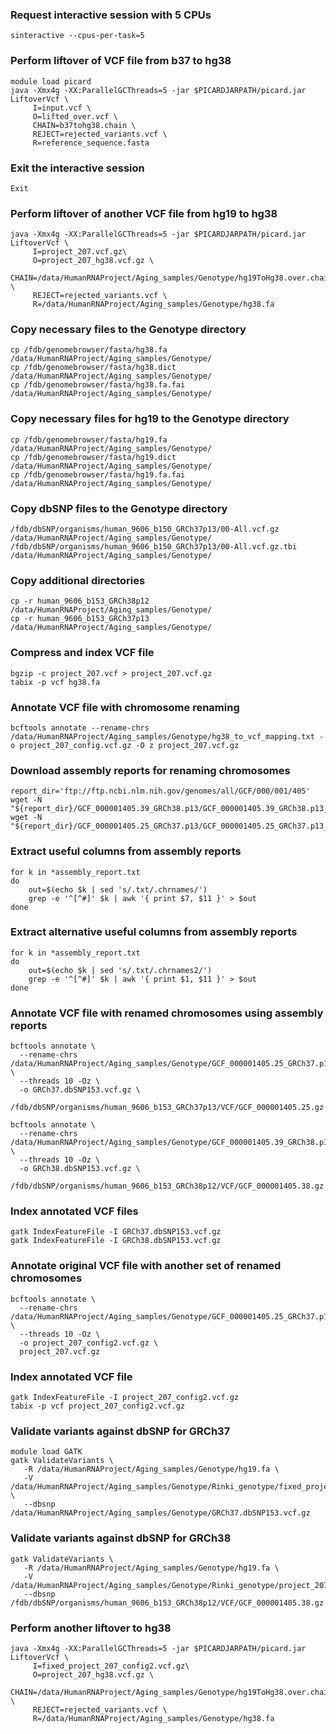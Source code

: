 ### Request interactive session with 5 CPUs
```
sinteractive --cpus-per-task=5
```

### Perform liftover of VCF file from b37 to hg38
```
module load picard
java -Xmx4g -XX:ParallelGCThreads=5 -jar $PICARDJARPATH/picard.jar LiftoverVcf \
     I=input.vcf \
     O=lifted_over.vcf \
     CHAIN=b37tohg38.chain \
     REJECT=rejected_variants.vcf \
     R=reference_sequence.fasta
```
### Exit the interactive session
```
Exit
```
### Perform liftover of another VCF file from hg19 to hg38
```
java -Xmx4g -XX:ParallelGCThreads=5 -jar $PICARDJARPATH/picard.jar LiftoverVcf \
     I=project_207.vcf.gz\
     O=project_207_hg38.vcf.gz \
     CHAIN=/data/HumanRNAProject/Aging_samples/Genotype/hg19ToHg38.over.chain.gz \
     REJECT=rejected_variants.vcf \
     R=/data/HumanRNAProject/Aging_samples/Genotype/hg38.fa
```
### Copy necessary files to the Genotype directory
```
cp /fdb/genomebrowser/fasta/hg38.fa /data/HumanRNAProject/Aging_samples/Genotype/
cp /fdb/genomebrowser/fasta/hg38.dict /data/HumanRNAProject/Aging_samples/Genotype/
cp /fdb/genomebrowser/fasta/hg38.fa.fai /data/HumanRNAProject/Aging_samples/Genotype/
```
### Copy necessary files for hg19 to the Genotype directory
```
cp /fdb/genomebrowser/fasta/hg19.fa /data/HumanRNAProject/Aging_samples/Genotype/
cp /fdb/genomebrowser/fasta/hg19.dict /data/HumanRNAProject/Aging_samples/Genotype/
cp /fdb/genomebrowser/fasta/hg19.fa.fai /data/HumanRNAProject/Aging_samples/Genotype/
```
### Copy dbSNP files to the Genotype directory
```
/fdb/dbSNP/organisms/human_9606_b150_GRCh37p13/00-All.vcf.gz /data/HumanRNAProject/Aging_samples/Genotype/
/fdb/dbSNP/organisms/human_9606_b150_GRCh37p13/00-All.vcf.gz.tbi /data/HumanRNAProject/Aging_samples/Genotype/
```
### Copy additional directories
```
cp -r human_9606_b153_GRCh38p12 /data/HumanRNAProject/Aging_samples/Genotype/
cp -r human_9606_b153_GRCh37p13 /data/HumanRNAProject/Aging_samples/Genotype/
```
### Compress and index VCF file
```
bgzip -c project_207.vcf > project_207.vcf.gz
tabix -p vcf hg38.fa
```
### Annotate VCF file with chromosome renaming
```
bcftools annotate --rename-chrs /data/HumanRNAProject/Aging_samples/Genotype/hg38_to_vcf_mapping.txt -o project_207_config.vcf.gz -O z project_207.vcf.gz
```
### Download assembly reports for renaming chromosomes
```
report_dir='ftp://ftp.ncbi.nlm.nih.gov/genomes/all/GCF/000/001/405'
wget -N "${report_dir}/GCF_000001405.39_GRCh38.p13/GCF_000001405.39_GRCh38.p13_assembly_report.txt"
wget -N "${report_dir}/GCF_000001405.25_GRCh37.p13/GCF_000001405.25_GRCh37.p13_assembly_report.txt"
```
### Extract useful columns from assembly reports
```
for k in *assembly_report.txt
do
    out=$(echo $k | sed 's/.txt/.chrnames/')
    grep -e '^[^#]' $k | awk '{ print $7, $11 }' > $out
done
```
### Extract alternative useful columns from assembly reports
```
for k in *assembly_report.txt
do
    out=$(echo $k | sed 's/.txt/.chrnames2/')
    grep -e '^[^#]' $k | awk '{ print $1, $11 }' > $out
done
```
### Annotate VCF file with renamed chromosomes using assembly reports
```
bcftools annotate \
  --rename-chrs /data/HumanRNAProject/Aging_samples/Genotype/GCF_000001405.25_GRCh37.p13_assembly_report.chrnames \
  --threads 10 -Oz \
  -o GRCh37.dbSNP153.vcf.gz \
  /fdb/dbSNP/organisms/human_9606_b153_GRCh37p13/VCF/GCF_000001405.25.gz

bcftools annotate \
  --rename-chrs /data/HumanRNAProject/Aging_samples/Genotype/GCF_000001405.39_GRCh38.p13_assembly_report.chrnames \
  --threads 10 -Oz \
  -o GRCh38.dbSNP153.vcf.gz \
  /fdb/dbSNP/organisms/human_9606_b153_GRCh38p12/VCF/GCF_000001405.38.gz
```
### Index annotated VCF files
```
gatk IndexFeatureFile -I GRCh37.dbSNP153.vcf.gz
gatk IndexFeatureFile -I GRCh38.dbSNP153.vcf.gz
```
### Annotate original VCF file with another set of renamed chromosomes
```
bcftools annotate \
  --rename-chrs /data/HumanRNAProject/Aging_samples/Genotype/GCF_000001405.25_GRCh37.p13_assembly_report.chrnames2 \
  --threads 10 -Oz \
  -o project_207_config2.vcf.gz \
  project_207.vcf.gz 
```
### Index annotated VCF file
```
gatk IndexFeatureFile -I project_207_config2.vcf.gz
tabix -p vcf project_207_config2.vcf.gz
```
### Validate variants against dbSNP for GRCh37
```
module load GATK
gatk ValidateVariants \
   -R /data/HumanRNAProject/Aging_samples/Genotype/hg19.fa \
   -V /data/HumanRNAProject/Aging_samples/Genotype/Rinki_genotype/fixed_project_207_config2.vcf.gz \
   --dbsnp /data/HumanRNAProject/Aging_samples/Genotype/GRCh37.dbSNP153.vcf.gz
```
### Validate variants against dbSNP for GRCh38
```
gatk ValidateVariants \
   -R /data/HumanRNAProject/Aging_samples/Genotype/hg19.fa \
   -V /data/HumanRNAProject/Aging_samples/Genotype/Rinki_genotype/project_207_config.vcf.gz\
   --dbsnp /fdb/dbSNP/organisms/human_9606_b153_GRCh38p12/VCF/GCF_000001405.38.gz
```
### Perform another liftover to hg38
```
java -Xmx4g -XX:ParallelGCThreads=5 -jar $PICARDJARPATH/picard.jar LiftoverVcf \
     I=fixed_project_207_config2.vcf.gz\
     O=project_207_hg38.vcf.gz \
     CHAIN=/data/HumanRNAProject/Aging_samples/Genotype/hg19ToHg38.over.chain.gz \
     REJECT=rejected_variants.vcf \
     R=/data/HumanRNAProject/Aging_samples/Genotype/hg38.fa
```
